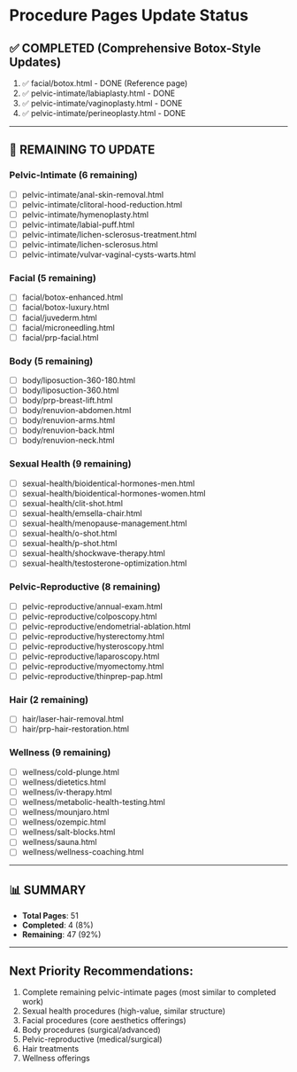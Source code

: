 # Procedure Pages Update Status

## ✅ COMPLETED (Comprehensive Botox-Style Updates)
1. ✅ facial/botox.html - DONE (Reference page)
2. ✅ pelvic-intimate/labiaplasty.html - DONE
3. ✅ pelvic-intimate/vaginoplasty.html - DONE
4. ✅ pelvic-intimate/perineoplasty.html - DONE

---

## 🔄 REMAINING TO UPDATE

### Pelvic-Intimate (6 remaining)
- [ ] pelvic-intimate/anal-skin-removal.html
- [ ] pelvic-intimate/clitoral-hood-reduction.html
- [ ] pelvic-intimate/hymenoplasty.html
- [ ] pelvic-intimate/labial-puff.html
- [ ] pelvic-intimate/lichen-sclerosus-treatment.html
- [ ] pelvic-intimate/lichen-sclerosus.html
- [ ] pelvic-intimate/vulvar-vaginal-cysts-warts.html

### Facial (5 remaining)
- [ ] facial/botox-enhanced.html
- [ ] facial/botox-luxury.html
- [ ] facial/juvederm.html
- [ ] facial/microneedling.html
- [ ] facial/prp-facial.html

### Body (5 remaining)
- [ ] body/liposuction-360-180.html
- [ ] body/liposuction-360.html
- [ ] body/prp-breast-lift.html
- [ ] body/renuvion-abdomen.html
- [ ] body/renuvion-arms.html
- [ ] body/renuvion-back.html
- [ ] body/renuvion-neck.html

### Sexual Health (9 remaining)
- [ ] sexual-health/bioidentical-hormones-men.html
- [ ] sexual-health/bioidentical-hormones-women.html
- [ ] sexual-health/clit-shot.html
- [ ] sexual-health/emsella-chair.html
- [ ] sexual-health/menopause-management.html
- [ ] sexual-health/o-shot.html
- [ ] sexual-health/p-shot.html
- [ ] sexual-health/shockwave-therapy.html
- [ ] sexual-health/testosterone-optimization.html

### Pelvic-Reproductive (8 remaining)
- [ ] pelvic-reproductive/annual-exam.html
- [ ] pelvic-reproductive/colposcopy.html
- [ ] pelvic-reproductive/endometrial-ablation.html
- [ ] pelvic-reproductive/hysterectomy.html
- [ ] pelvic-reproductive/hysteroscopy.html
- [ ] pelvic-reproductive/laparoscopy.html
- [ ] pelvic-reproductive/myomectomy.html
- [ ] pelvic-reproductive/thinprep-pap.html

### Hair (2 remaining)
- [ ] hair/laser-hair-removal.html
- [ ] hair/prp-hair-restoration.html

### Wellness (9 remaining)
- [ ] wellness/cold-plunge.html
- [ ] wellness/dietetics.html
- [ ] wellness/iv-therapy.html
- [ ] wellness/metabolic-health-testing.html
- [ ] wellness/mounjaro.html
- [ ] wellness/ozempic.html
- [ ] wellness/salt-blocks.html
- [ ] wellness/sauna.html
- [ ] wellness/wellness-coaching.html

---

## 📊 SUMMARY
- **Total Pages**: 51
- **Completed**: 4 (8%)
- **Remaining**: 47 (92%)

---

## Next Priority Recommendations:
1. Complete remaining pelvic-intimate pages (most similar to completed work)
2. Sexual health procedures (high-value, similar structure)
3. Facial procedures (core aesthetics offerings)
4. Body procedures (surgical/advanced)
5. Pelvic-reproductive (medical/surgical)
6. Hair treatments
7. Wellness offerings
